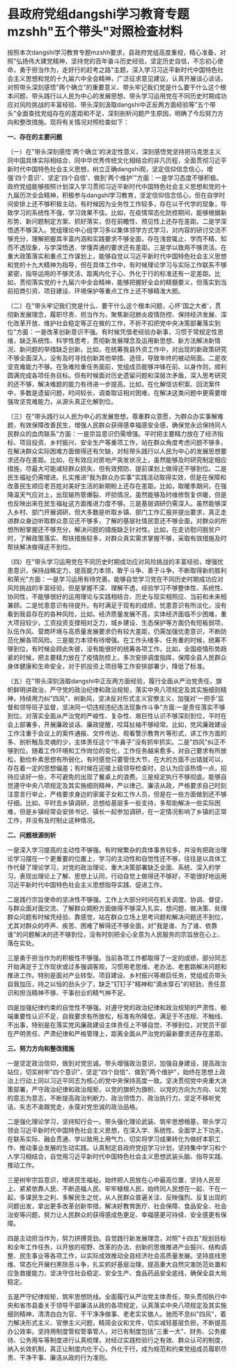 # 县政府党组dangshi学习教育专题mzshh"五个带头"对照检查材料

按照本次dangshi学习教育专题mzshh要求，县政府党组高度重视，精心准备，对照"弘扬伟大建党精神，坚持党的百年奋斗历史经验，坚定历史自信，不忘初心使命，勇于担当作为，走好行的赶考之路"主题，深入学习习近平新时代中国特色社会主义思想和党的十九届六中全会精神，广泛征求意见建议，认真开展谈心谈话，对照带头深刻感悟"两个确立"的重要意义、带头牢记我们党是什么要干什么这个根本问题、带头践行以人民为中心的发展思想、带头学习运用党在不同历史时期成功应对风险挑战的丰富经验、带头深刻汲取dangshi中正反两方面经验等"五个带头"全面查找党组存在的差距和不足，深刻剖析问题产生原因，明确了今后努力方向和整改措施。现将有关情况对照检查如下：

**一、存在的主要问题**

（一）在"带头深刻感悟'两个确立'的决定性意义，深刻感悟党坚持把马克思主义同中国具体实际相结合、同中华优秀传统文化相结合的非凡历程，全面贯彻习近平新时代中国特色社会主义思想，树立正确dangshi观，坚定信仰信念信心，增强'四个意识'、坚定'四个自信'、做到'两个维护'"方面：一是学习态度不够积极。政府党组能够按照计划深入学习贯彻习近平新时代中国特色社会主义思想和党的十九届历次全会精神，积极参与dangshi学习教育，坚定信仰信念信心，但在自学时间安排上还不够积极主动，有时候因为业务性工作较多，存在以干代学的现象，导致学习的系统性不强，学习效果不佳。比如，在疫情常态化防控期间，能够根据新形势、新问题制定方案、抓好落实，但在前瞻性、预见性上还存在差距。二是学深悟透不够深入。党组理论中心组学习多以集体领学方式学习，对内容的研讨交流不够充分，理解把握其丰富内涵和实践要求不够全面，存在浅尝辄止、学而不精、知而不透现象，与学深悟透、学懂弄通的要求还有差距。三是学以致用不够灵活。在重大政策落实和重点工作谋划上，能够自觉以习近平新时代中国特色社会主义思想和党的十九大精神为指导，但在具体工作中，有时候理论学习与实际工作联系不够紧密，指导运用的不够灵活，距离内化于心、外化于行的标准还有一定差距。比如，贯彻落实党的十九届六中全会精神，能够把握好全会的精髓要义，但落实到当前招商引资、项目建设、环境保护等重点工作上还不够精准大胆。

（二）在"带头牢记我们党是什么、要干什么这个根本问题，心怀'国之大者'，贯彻新发展理念，履职尽责、担当作为，聚焦新冠肺炎疫情防控、保持经济发展、深化改革开放、维护社会稳定等正在做的工作，不折不扣把党中央决策部署落实到位"方面：一是改革创新意识不强。有时候凭借老经验办新事，习惯于常规定性思维，缺乏系统性、科学性思考，贯彻新发展理念及运用新思想、新方法解决新情况、新问题的举措缺乏创新。比如，在统筹我县外资工作中，对出现的新政策研究不够全面深入，没有及时寻找创新其他举措、途径，导致年终的被动局面。二是攻坚克难能力不够。在急难险重任务面前，党组成员能够冲锋在前、以身作则，顺利圆满完成各项任务目标。但有时候面对历史遗留问题和深层次矛盾，深入思考研究的还不够，解决难题的能力有待进一步提高。比如，在化解信访积案、回流案件中，多数是遗留问题，时间较长，调查取证相对困难，在解决这类问题中更需要增强攻坚克难能力，从源头真正化解到位。

（三）在"带头践行以人民为中心的发展思想，尊重群众意愿，为群众办实事解难题，有效保障改善民生，增强人民群众获得感幸福感安全感，确保党永远保持同人民群众的血肉联系"方面：一是宗旨意识仍需增强。平时把主要精力放在了经济指标、项目投资、乡村振兴、安全生产等重项工作，站在群众角度考虑问题不够多，在解决群众实际困难方面做得还有欠缺，对标带头践行以人民为中心的发展思想要求还存在差距。比如，在有效应对房地产突发状况上，虽然能够及时研究制定相应措施，尽最大可能减轻群众损失，但有效预防、提前谋划上做得还不够到位。二是民生福祉仍需增进。扎实推进"我为群众办实事"实践活动取得实效，但是在保障和改善民生顺应老百姓对美好生活的新期盼上还存在差距。比如，取暖季期间，在强降温天气应对上，出现输热管爆裂、坏损情况，虽然能够及时维修恢复供暖，但是也反映出来在民生福祉这方面推进力度不够。三是基层调研仍需深入。虽然能够深入乡村、部门开展调研，但大多数是听取乡镇、部门工作汇报并提出要求，真正走进群众身边听取群众意见还不够多，了解的基层社情民意还不够全面，对群众的所想所盼掌握还不够充分，解决问题的措施缺乏针对性。比如，在走访慰问脱贫户时，了解政策落实、帮扶措施较多，对群众真实需求掌握不够，采取有效措施及时帮扶解决做得还不到位。

（四）在"带头学习运用党在不同历史时期成功应对风险挑战的丰富经验，增强忧患意识，保持战略定力，提高能力本领，敢于斗争、善于斗争，不断取得新的胜利和荣光"方面：一是学习运用有待完善。能够自觉学习党在不同历史时期成功应对风险挑战的丰富经验，但是掌握不深、理解不透，经验学习不够整体性、系统性、协同性，不能够很好的运用理论与实践相结合、历史与现实相照应、当前和未来相兼顾。二是忧患意识有待提升。有时满足于现有的成绩，忧患意识有所淡化，没有看到我县存在的各种风险，比如，经济质量发展不高，实体经济面临不少困难，重大项目较少，工资投资支撑相对乏力，城乡建设、生态保护等方面仍有短板弱项，队伍作风、营商环境与高质量发展要求仍有较大差距，仍需加强忧患意识，不断防范化解各项风险。三是能力本领有待增强。在工作头绪多、任务重的时候，统筹不够到位，有时候会顾此失彼，没有能很好的统筹各项工作。比如，全国疫情形势趋紧的时候，把主要精力放在了疫情防控上，多次安排调度指挥，保障全县人民群众身体健康和生命安全，对于抓投资上项目等工作安排部署少，降低了标准。

（五）在"带头深刻汲取dangshi中正反两方面经验，履行全面从严治党责任，旗帜鲜明讲政治，严守党的政治纪律和政治规矩，落实中央八项规定及其实施细则精神，持续用力纠"四风"、树新风，坚决反对形式主义官僚主义，加强对'一把手'监督和领导班子监督，坚决同一切违规违纪违法现象作斗争"方面:一是责任落实不够到位。对落实全面从严治党的严峻性、复杂性、艰巨性认识不够深刻到位，平时在会上部署多，开展廉政谈话、廉政提醒，咬耳扯袖不够经常。比如，党风廉政建设工作注重于会议上的案件通报、文件传达、观看警示教育片等形式，讲工作方面的多、剖析触及灵魂的少，主体责任这个"牛鼻子"没有抓牢抓实。二是"四风"纠正不够到位。随着工作环境和工作岗位的变化，工作任务越来愈多，对自己要求有所放松，勤俭朴素思想有所弱化，有时感觉只要管住大节，在大的方面不出错就可以，存在着一定的思想偏差；有时候在迎接上级领导检查时，总认为应该热情一点，招待应该好一些，不可避免的出现了餐桌上的浪费。三是规定执行不够彻底。能够自觉遵守中央八项规定及其实施细则精神，严以律己、廉洁从政，严格要求自己时刻注意言行举止，严格要求身边的家属子女和工作人员，但是在一些方面做到还不够仔细。比如，平时去乡镇调研，总想给基层多一些支持，多帮助解决一些实际困难，但是乡镇经常会安排书记、镇长一起参加调研，在一定情况影响了乡镇的正常工作，并没有及时制止这种情况。

**二、问题根源剖析**

一是深入学习提高的主动性不够强。有时候繁杂的具体事务较多，并没有把政治理论学习摆在一个更重要的位置上，学习的主动性和自觉性还不够，往往是以具体工作代替了理论学习，对党的政治理论、重大决策部署缺乏全面、系统、深入的学习，表现出理论上了解、思想上认同，行动自觉上做得还不够好，不能很好地运用习近平新时代中国特色社会主义思想指导实践、促进工作。

二是践行宗旨使命的坚决性不够强。工作上大部分时间在机关调度、协调、督促，与群众面对面交流、了解群众期盼方面做得不够深入扎实，想问题、做决策、处理群众问题有时候凭经验、靠感觉，站在群众立场上思考问题和解决问题还不到位，尤其对群众的呼声、疾苦、困难了解得还不够全面，对"我是谁、为了谁、依靠谁"的问题解决的还不够到位，没有时刻把全心全意为人民服务的宗旨放在心上、落在实处。

三是勇于担当作为的积极性不够强。当前各项工作都取得了一定的成绩，部分同志开始满足于工作现状或过多强调客观，习惯用老思维、老办法、老套路解决问题和推进工作。特别是面对产业转型、项目建设、乡村振兴等艰巨任务，党组成员带头自我加压，持之以恒的劲头少了，缺乏"钉钉子"精神和"滴水穿石"的韧劲，责任意识和担当精神不够、干事创业的精气神不足。

四是加强纪律约束的自觉性不够强。对遵守党的政治纪律和政治规矩的严肃性、极端重要性认识不足，自我要求有所放松，标准有所降低，满足于不违规、不触线、不出事，特别是在落实党风廉政建设主体责任上不够自觉、不够到位，对党员干部在严明责任、严肃纪律和严格管理上，距离全面从严治党的最新要求还存在差距。

**三、努力方向和整改措施**

一是坚定政治信仰，做到对党忠诚。带头增强政治意识，加强自身建设，提高政治站位，切实树牢"四个意识"、坚定"四个自信"、做到"两个维护"，始终在思想上政治上行动上同以习近平同志为核心的党中央保持高度一致。坚决贯彻党中央重大决策部署，严守政治纪律和政治规矩，以党的旗帜为旗帜、以党的方向为方向、以党的意志为意志，不断提高政治判断力、政治领悟力、政治执行力，坚定不移听党话，矢志不渝跟党走，永葆对党忠诚的政治品格。

二是强化理论学习，坚持知行合一。带头强化理论武装、筑牢思想根基，带头学习领会习近平新时代中国特色社会主义思想，在深入学、系统性、全面学上下功夫，在联系实际、融会贯通、学以致用上用气力，切实将学习成果转化为做好本职工作、推动事业发展的生动实践。认真制定县政府党组学习计划，坚持集中学习和个人学习相结合，自觉用习近平新时代中国特色社会主义思想武装头脑、指导实践、推动工作。

三是树牢宗旨意识，增进民生福祉。始终把人民放在心中最高位置，坚持人民至上、紧紧依靠人民、不断造福人民、牢牢植根人民，始终同人民想在一起、干在一起，多谋民生之利、多解民生之忧，从人民群众普遍关注、反映强烈、反复出现的问题出发，拿出更多改革创新举措，解决好教育医疗、社会保障、食品安全、社会治安等问题，努力让人民群众的获得感成色更足、幸福感更可持续、安全感更有保障。

四是主动担当作为，努力拼搏竞劲。自觉践行新发展理念，对照"十四五"规划目标和全年工作任务，以开放的视野、改革的办法、创新的思维推进产业振兴、结构调整、民生事业等各项工作，以实际成效推动全县经济社会高质量发展。坚持底线思维、常态化开展扫黑除恶斗争，扎实抓好基层治理，提高重大自然灾害防范处置和应急救援能力，坚决守住社会稳定、安全生产、食品药品安全底线，确保全县大局稳定。

五是严守纪律规矩，筑牢思想防线。全面履行从严治党主体责任，带头贯彻执行中央和省市县委关于领导干部廉洁从政的各项规定，认真落实中央八项规定及其实施细则精神，清清白白为官、干干净净做事、老老实实做人。驰而不息纠"四风"，着力解决形式主义、官僚主义问题，精简会议和文件，切实减轻基层负担，不断提高办公效率。坚持用制度管权管事管人，对已有制度包括"三重一大"、财务、公务接待、公务用车等制度进行认真梳理，对经过实践检验行之有效、群众认可的制度，纳入长效机制，真正让制度内化于心，外化于行，成为规范和约束党组成员履职尽责、干净干事、廉洁从政的行为准则。
